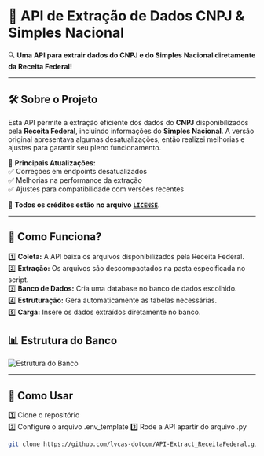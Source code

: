 # 🚀 API de Extração de Dados CNPJ & Simples Nacional  

🔍 **Uma API para extrair dados do CNPJ e do Simples Nacional diretamente da Receita Federal!**  

---

## 🛠️ Sobre o Projeto  

Esta API permite a extração eficiente dos dados do **CNPJ** disponibilizados pela **Receita Federal**, incluindo informações do **Simples Nacional**. A versão original apresentava algumas desatualizações, então realizei melhorias e ajustes para garantir seu pleno funcionamento.  

📌 **Principais Atualizações:**  
✅ Correções em endpoints desatualizados  
✅ Melhorias na performance da extração  
✅ Ajustes para compatibilidade com versões recentes  

📜 **Todos os créditos estão no arquivo [`LICENSE`](./LICENSE)**.  

---

## 🔄 Como Funciona?  

1️⃣ **Coleta:** A API baixa os arquivos disponibilizados pela Receita Federal.  
2️⃣ **Extração:** Os arquivos são descompactados na pasta especificada no script.  
3️⃣ **Banco de Dados:** Cria uma database no banco de dados escolhido.  
4️⃣ **Estruturação:** Gera automaticamente as tabelas necessárias.  
5️⃣ **Carga:** Insere os dados extraídos diretamente no banco.  

## 📊 Estrutura do Banco  

![Estrutura do Banco](https://github.com/aphonsoar/Receita_Federal_do_Brasil_-_Dados_Publicos_CNPJ/blob/master/Dados_RFB_ERD.png)  

---

## 🚀 Como Usar  

1️⃣ Clone o repositório  
2️⃣ Configure o arquivo .env_template
3️⃣ Rode a API apartir do arquivo .py
```bash
git clone https://github.com/lvcas-dotcom/API-Extract_ReceitaFederal.git
